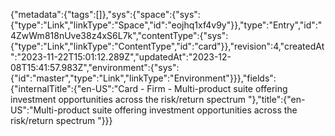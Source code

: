{"metadata":{"tags":[]},"sys":{"space":{"sys":{"type":"Link","linkType":"Space","id":"eojhq1xf4v9y"}},"type":"Entry","id":"4ZwWm818nUve38z4xS6L7k","contentType":{"sys":{"type":"Link","linkType":"ContentType","id":"card"}},"revision":4,"createdAt":"2023-11-22T15:01:12.289Z","updatedAt":"2023-12-08T15:41:57.983Z","environment":{"sys":{"id":"master","type":"Link","linkType":"Environment"}}},"fields":{"internalTitle":{"en-US":"Card - Firm - Multi-product suite offering investment opportunities across the risk/return spectrum "},"title":{"en-US":"Multi-product suite offering investment opportunities across the risk/return spectrum "}}}